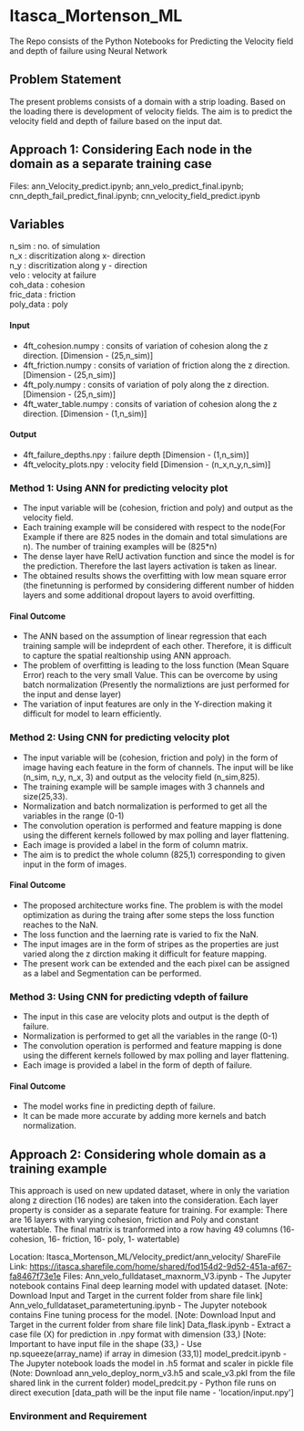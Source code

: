 # Itasca_Mortenson_ML
The Repo consists of the Python Notebooks for Predicting the Velocity field and depth of failure using Neural Network

## Problem Statement
The present problems consists of a domain with a strip loading. Based on the loading there is development of velocity fields. The aim is to predict the velocity field and depth of failure based on the input dat.

## Approach 1: Considering Each node in the domain as a separate training case
Files:  ann_Velocity_predict.ipynb; ann_velo_predict_final.ipynb; cnn_depth_fail_predict_final.ipynb; cnn_velocity_field_predict.ipynb
## Variables
n_sim : no. of simulation  <br />
n_x : discritization along x- direction  <br />
n_y : discritization along y - direction <br />
velo : velocity at failure  <br />
coh_data : cohesion <br />
fric_data : friction <br />
poly_data : poly <br />


#### Input
- 4ft_cohesion.numpy : consits of variation of cohesion along the z direction. [Dimension - (25,n_sim)]
- 4ft_friction.numpy : consits of variation of friction along the z direction. [Dimension - (25,n_sim)]
- 4ft_poly.numpy : consits of variation of poly along the z direction. [Dimension - (25,n_sim)]
- 4ft_water_table.numpy : consits of variation of cohesion along the z direction. [Dimension - (1,n_sim)]
#### Output 
- 4ft_failure_depths.npy : failure depth [Dimension - (1,n_sim)]
- 4ft_velocity_plots.npy : velocity field [Dimension - (n_x,n_y,n_sim)]

### Method 1: Using ANN for predicting velocity plot
- The input variable will be (cohesion, friction and poly) and output as the velocity field. 
- Each training example will be considered with respect to the node(For Example if there are 825 nodes in the domain and total simulations are n). The number of training examples will be (825*n)
- The dense layer have RelU activation function and since the model is for the prediction. Therefore the last layers activation is taken as linear.
- The obtained results shows the overfitting with low mean square error (the finetunning is performed by considering different number of hidden layers and some additional dropout layers to avoid overfitting. <br />
#### Final Outcome
- The ANN based on the assumption of linear regression that each training sample will be indeprdent of each other. Therefore, it is difficult to capture the spatial realtionship using ANN approach.
- The problem of overfitting is leading to the loss function (Mean Square Error) reach to the very small Value. This can be overcome by using batch normalization (Presently the normaliztions are just performed for the input and dense layer)
- The variation of input features are only in the Y-direction making it difficult for model to learn efficiently.

### Method 2: Using CNN for predicting velocity plot
- The input variable will be (cohesion, friction and poly) in the form of image having each feature in the form of channels. The input will be like (n_sim, n_y, n_x, 3) and output as the velocity field (n_sim,825). 
- The training example will be sample images with 3 channels and size(25,33).
- Normalization and batch normalization is performed to get all the variables in the range (0-1)
- The convolution operation is performed and feature mapping is done using the different kernels followed by max polling and layer flattening.
- Each image is provided a label in the form of column matrix.
- The aim is to predict the whole column (825,1) corresponding to given input in the form of images.
#### Final Outcome
- The proposed architecture works fine. The problem is with the model optimization as during the traing after some steps the loss function reaches to the 
NaN. 
- The loss function and the laerning rate is varied to fix the NaN. 
- The input images are in the form of stripes as the properties are just varied along the z dirction making it difficult for feature mapping.
- The present work can be extended and the each pixel can be assigned as a label and Segmentation can be performed.

### Method 3: Using CNN for predicting vdepth of failure
- The input in this case are velocity plots and output is the depth of failure.
- Normalization is performed to get all the variables in the range (0-1)
- The convolution operation is performed and feature mapping is done using the different kernels followed by max polling and layer flattening.
- Each image is provided a label in the form of depth of failure.
#### Final Outcome
- The model works fine in predicting depth of failure.
- It can be made more accurate by adding more kernels and batch normalization.

## Approach 2: Considering whole domain as a training example
This approach is used on new updated dataset, where in only the variation along z direction (16 nodes) are taken into the consideration.
Each layer property is consider as a separate feature for training. For example: There are 16 layers with varying cohesion, friction and Poly and constant watertable.
The final matrix is tranformed into a row having 49 columns (16- cohesion, 16- friction, 16- poly, 1- watertable)

Location: Itasca_Mortenson_ML/Velocity_predict/ann_velocity/
ShareFile Link: https://itasca.sharefile.com/home/shared/fod154d2-9d52-451a-af67-fa8467f73e1e
Files: Ann_velo_fulldataset_maxnorm_V3.ipynb - The Jupyter notebook contains Final deep learning model with updated dataset. [Note: Download Input and Target in the current folder from share  file link]
Ann_velo_fulldataset_parametertuning.ipynb - The Jupyter notebook contains Fine tuning process for the model. [Note: Download Input and Target in the current folder from share file link]
Data_flask.ipynb - Extract a case file (X) for prediction in .npy format with dimension (33,) [Note: Important to have input file in the shape (33,) - Use np.squeeze(array_name) if array in dimesion (33,1)]
model_predcit.ipynb - The Jupyter notebook loads the model in .h5 format and scaler in pickle file (Note: Download ann_velo_deploy_norm_v3.h5 and scale_v3.pkl from the file shared link in the current folder) 
model_predcit.py - Python file runs on direct execution [data_path will be the input file name - 'location/input.npy']

### Environment and Requirement
